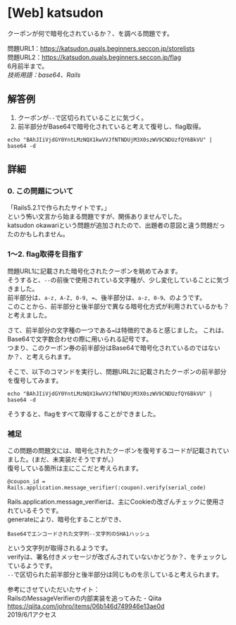 # [Web] katsudon
クーポンが何で暗号化されているか？、を調べる問題です。

問題URL1：https://katsudon.quals.beginners.seccon.jp/storelists  
問題URL2：https://katsudon.quals.beginners.seccon.jp/flag  
6月前半まで。  
*技術用語：base64、Rails*

## 解答例
1. クーポンが`--`で区切られていることに気づく。
1. 前半部分がBase64で暗号化されていると考えて復号し、flag取得。
~~~
echo "BAhJIiVjdGY0YntLMzNQX1kwVVJfNTNDUjM3X0szWV9CNDUzfQY6BkVU" | base64 -d
~~~

## 詳細
### 0. この問題について
「Rails5.2.1で作られたサイトです。」  
という怖い文言から始まる問題ですが、関係ありませんでした。  
katsudon okawariという問題が追加されたので、出題者の意図と違う問題だったのかもしれません。

### 1～2. flag取得を目指す
問題URL1に記載された暗号化されたクーポンを眺めてみます。  
そうすると、`--`の前後で使用されている文字種が、少し変化していることに気づきました。  
前半部分は、`a-z, A-Z, 0-9, =`、後半部分は、`a-z, 0-9`、のようです。  
このことから、前半部分と後半部分で異なる暗号化方式が利用されているかも？と考えました。  

さて、前半部分の文字種の一つである`=`は特徴的であると感じました。
これは、Base64で文字数合わせの際に用いられる記号です。  
つまり、このクーポン券の前半部分はBase64で暗号化されているのではないか？、と考えられます。  

そこで、以下のコマンドを実行し、問題URL2に記載されたクーポンの前半部分を復号してみます。
~~~
echo "BAhJIiVjdGY0YntLMzNQX1kwVVJfNTNDUjM3X0szWV9CNDUzfQY6BkVU" | base64 -d
~~~
そうすると、flagをすべて取得することができました。  

### 補足
この問題の問題文には、暗号化されたクーポンを復号するコードが記載されていました。(まだ、未実装だそうですが。）  
復号している箇所は主にここだと考えられます。
~~~
@coupon_id = Rails.application.message_verifier(:coupon).verify(serial_code)
~~~
Rails.application.message_verifierは、主にCookieの改ざんチェックに使用されているそうです。  
generateにより、暗号化することができ、
~~~
Base64でエンコードされた文字列--文字列のSHA1ハッシュ
~~~
という文字列が取得されるようです。  
verifyは、署名付きメッセージが改ざんされていないかどうか？、をチェックしているようです。  
`--`で区切られた前半部分と後半部分は同じものを示していると考えられます。  

参考にさせていただいたサイト：  
RailsのMessageVerifierの内部実装を追ってみた - Qiita  
https://qiita.com/johro/items/06b146d749946e13ae0d  
2019/6/1アクセス
